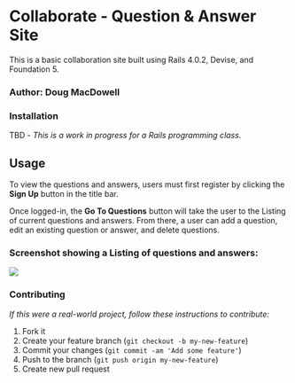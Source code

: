 # Collaborate - Question & Answer Site

This is a basic collaboration site built using Rails 4.0.2, Devise, and Foundation 5.

### Author:  Doug MacDowell

### Installation

TBD - *This is a work in progress for a Rails programming class.*

## Usage

To view the questions and answers, users must first register by clicking the __Sign Up__ button in the title bar.

Once logged-in, the __Go To Questions__ button will take the user to the Listing of current questions and answers. From there, a user can add a question, edit an existing question or answer, and delete questions.

### Screenshot showing a Listing of questions and answers:

![](https://raw.github.com/Doug-MacDowell/qanda/master/app/assets/images/QandA_listing_2014-03-04.png)

### Contributing

*If this were a real-world project, follow these instructions to contribute:*

1. Fork it
2. Create your feature branch (`git checkout -b my-new-feature`)
3. Commit your changes (`git commit -am 'Add some feature'`)
4. Push to the branch (`git push origin my-new-feature`)
5. Create new pull request
